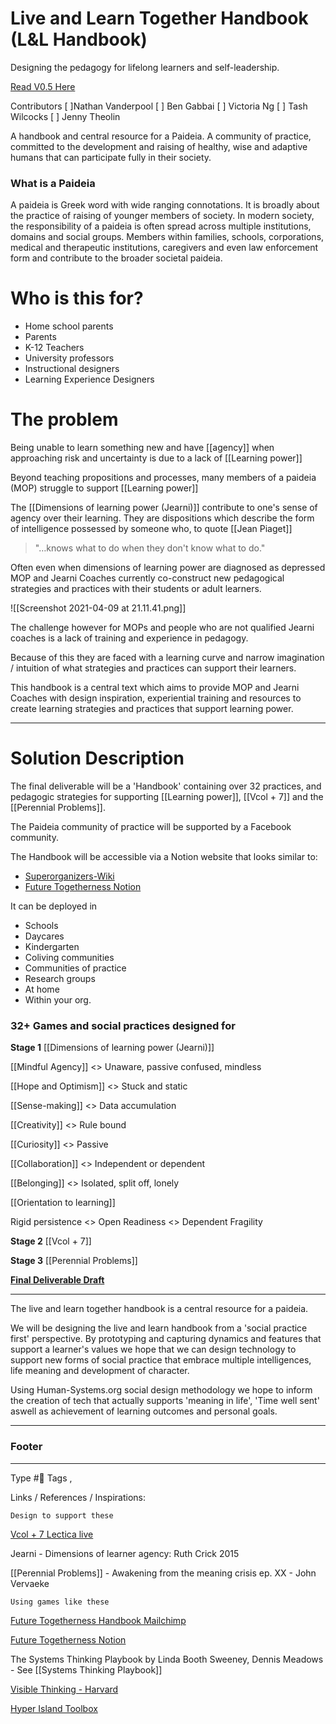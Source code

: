 # Live and Learn Together Handbook (L&L Handbook)
Designing the pedagogy for lifelong learners and self-leadership.

[Read V0.5 Here](https://sxhx.notion.site/Paideia-X-Praxis-Games-for-Supporting-Learning-Power-6cdf16affb3b46dfbd89318fc0b58d82)

Contributors 
[ ]Nathan Vanderpool
[ ] Ben Gabbai
[ ] Victoria Ng
[ ] Tash Wilcocks
[ ] Jenny Theolin 

A handbook and central resource for a Paideia. A community of practice, committed to the development and raising of healthy, wise and adaptive humans that can participate fully in their society. 

### What is a Paideia 
A paideia is Greek word with wide ranging connotations. It is broadly about the practice of raising of younger members of society. In modern society, the responsibility of a paideia is often spread across multiple institutions, domains and social groups. Members within families, schools, corporations, medical and therapeutic institutions, caregivers and even law enforcement form and contribute to the broader societal paideia. 

# Who is this for?
- Home school parents
- Parents
- K-12 Teachers
- University professors
- Instructional designers
- Learning Experience Designers

# The problem
Being unable to learn something new and have [[agency]] when approaching risk and uncertainty is due to a lack of [[Learning power]]

Beyond teaching propositions and processes, many members of a paideia (MOP) struggle to support [[Learning power]]

The [[Dimensions of learning power (Jearni)]] contribute to one's sense of agency over their learning. They are dispositions which describe the form of intelligence possessed by someone who, to quote [[Jean Piaget]] 

> "…knows what to do when they don't know what to do."

 Often even when dimensions of learning power are diagnosed as depressed MOP and Jearni Coaches currently co-construct new pedagogical strategies and practices with their students or adult learners. 
 
 ![[Screenshot 2021-04-09 at 21.11.41.png]]
 
 The challenge however for MOPs and people who are not qualified Jearni coaches is a lack of training and experience in pedagogy. 
 
 Because of this they are faced with a learning curve and narrow imagination / intuition of what strategies and practices can support their learners.
 
 This handbook is a central text which aims to provide MOP and Jearni Coaches with design inspiration, experiential training and resources to create learning strategies and practices that support learning power. 
 

---

# Solution Description

The final deliverable will be a 'Handbook' containing over 32 practices, and pedagogic strategies for supporting [[Learning power]], [[Vcol + 7]] and the [[Perennial Problems]].

The Paideia community of practice will be supported by a Facebook community.

The Handbook will be accessible via a Notion website that looks similar to:
- [Superorganizers-Wiki](https://optemization.com/superorganizers-wiki)
- [Future Togetherness Notion](https://www.notion.so/humsys/Future-Togetherness-Handbook-3ea8b4d78fbc47028f4854ec052e7316)

It can be deployed in 
- Schools 
- Daycares
- Kindergarten
- Coliving communities
- Communities of practice
- Research groups
- At home 
- Within your org. 

### 32+ Games and social practices designed for 


**Stage 1**
[[Dimensions of learning power (Jearni)]]

[[Mindful Agency]] <> Unaware, passive confused, mindless 

[[Hope and Optimism]] <> Stuck and static 

[[Sense-making]] <> Data accumulation 

[[Creativity]] <> Rule bound

[[Curiosity]] <> Passive

[[Collaboration]] <> Independent or dependent

[[Belonging]] <> Isolated, split off, lonely

[[Orientation to learning]]

Rigid persistence <> Open Readiness <> Dependent Fragility 

**Stage 2**
[[Vcol + 7]]

**Stage 3**
[[Perennial Problems]]


[**Final Deliverable Draft**](https://www.notion.so/sxhx/Live-and-Learn-Together-Handbook-72660a5e8fe5443f8a42396df6da31af)

---

The live and learn together handbook is a central resource for a paideia. 

We will be designing the live and learn handbook from a 'social practice first' perspective. By prototyping and capturing dynamics and features that support a learner's values we hope that we can design technology to support new forms of social practice that embrace multiple intelligences, life meaning and development of character. 

Using Human-Systems.org social design methodology we hope to inform the creation of tech that actually supports 'meaning in life', 'Time well sent' aswell as achievement of learning outcomes and personal goals.

---

### Footer 

---
Type #🌲 
Tags ,

Links / References / Inspirations:

`Design to support these`

[Vcol + 7 Lectica live](https://lecticalive.org/about/vcol#gsc.tab=0)

 Jearni - Dimensions of learner agency: Ruth Crick 2015 

[[Perennial Problems]] - Awakening from the meaning crisis ep. XX - John Vervaeke 

`Using games like these`

[Future Togetherness Handbook Mailchimp](https://mailchi.mp/22a4ffa1f3ee/future-togetherness-test-kitchen)

[Future Togetherness Notion](https://www.notion.so/humsys/Future-Togetherness-Handbook-3ea8b4d78fbc47028f4854ec052e7316)

The Systems Thinking Playbook by Linda Booth Sweeney, Dennis Meadows - See [[Systems Thinking Playbook]]

[Visible Thinking - Harvard](http://pz.harvard.edu/projects/visible-thinking)

[Hyper Island Toolbox](https://toolbox.hyperisland.com/)